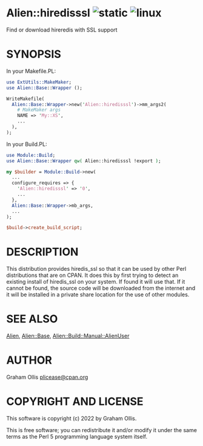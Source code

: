 # Alien::hiredisssl ![static](https://github.com/uperl/Alien-hiredisssl/workflows/static/badge.svg) ![linux](https://github.com/uperl/Alien-hiredisssl/workflows/linux/badge.svg)

Find or download hireredis with SSL support

# SYNOPSIS

In your Makefile.PL:

```perl
use ExtUtils::MakeMaker;
use Alien::Base::Wrapper ();

WriteMakefile(
  Alien::Base::Wrapper->new('Alien::hiredisssl')->mm_args2(
    # MakeMaker args
    NAME => 'My::XS',
    ...
  ),
);
```

In your Build.PL:

```perl
use Module::Build;
use Alien::Base::Wrapper qw( Alien::hiredisssl !export );

my $builder = Module::Build->new(
  ...
  configure_requires => {
    'Alien::hiredisssl' => '0',
    ...
  },
  Alien::Base::Wrapper->mb_args,
  ...
);

$build->create_build_script;
```

# DESCRIPTION

This distribution provides hiredis\_ssl so that it can be used by other
Perl distributions that are on CPAN.  It does this by first trying to
detect an existing install of hiredis\_ssl on your system.  If found it
will use that.  If it cannot be found, the source code will be downloaded
from the internet and it will be installed in a private share location
for the use of other modules.

# SEE ALSO

[Alien](https://metacpan.org/pod/Alien), [Alien::Base](https://metacpan.org/pod/Alien::Base), [Alien::Build::Manual::AlienUser](https://metacpan.org/pod/Alien::Build::Manual::AlienUser)

# AUTHOR

Graham Ollis <plicease@cpan.org>

# COPYRIGHT AND LICENSE

This software is copyright (c) 2022 by Graham Ollis.

This is free software; you can redistribute it and/or modify it under
the same terms as the Perl 5 programming language system itself.
